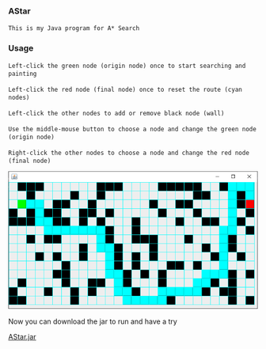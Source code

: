 ### AStar
	This is my Java program for A* Search
### Usage

	Left-click the green node (origin node) once to start searching and painting
	
	Left-click the red node (final node) once to reset the route (cyan nodes)
	
	Left-click the other nodes to add or remove black node (wall) 
	
	Use the middle-mouse button to choose a node and change the green node (origin node)
	
	Right-click the other nodes to choose a node and change the red node (final node)

![Example](https://github.com/Tenire/AStar/raw/master/img/example.png)

Now you can download the jar to run and have a try

[AStar.jar](https://github.com/Tenire/AStar/raw/master/jar/AStar.jar)

